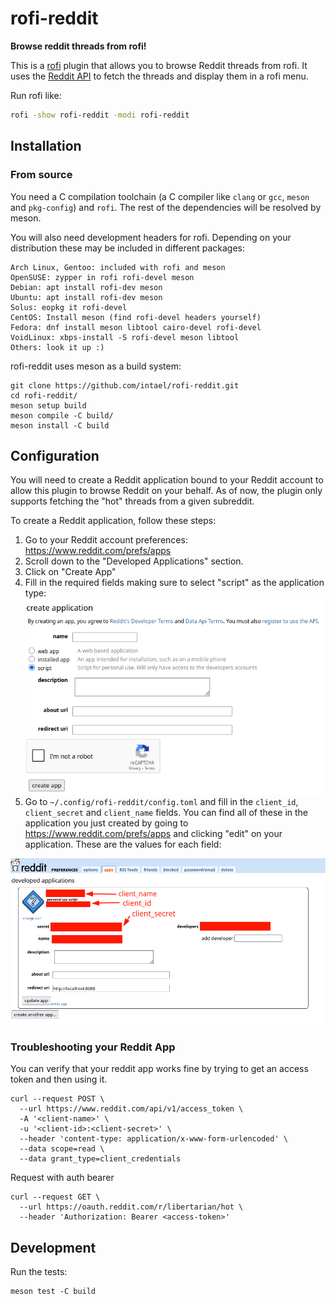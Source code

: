 # rofi-reddit 

**Browse reddit threads from rofi!**

This is a [rofi](github.com/DaveDavenport/rofi) plugin that allows you to browse Reddit threads from rofi. It uses the [Reddit API](https://www.reddit.com/dev/api/) to fetch the threads and display them in a rofi menu.

Run rofi like:

```bash
rofi -show rofi-reddit -modi rofi-reddit
```

## Installation 

### From source

You need a C compilation toolchain (a C compiler like `clang` or `gcc`, `meson` and `pkg-config`) and `rofi`. The rest of the dependencies will be resolved by meson.

You will also need development headers for rofi. Depending on your distribution these may be included in different packages:

    Arch Linux, Gentoo: included with rofi and meson
    OpenSUSE: zypper in rofi rofi-devel meson
    Debian: apt install rofi-dev meson
    Ubuntu: apt install rofi-dev meson
    Solus: eopkg it rofi-devel
    CentOS: Install meson (find rofi-devel headers yourself)
    Fedora: dnf install meson libtool cairo-devel rofi-devel
    VoidLinux: xbps-install -S rofi-devel meson libtool
    Others: look it up :)


rofi-reddit uses meson as a build system:

```shell
git clone https://github.com/intael/rofi-reddit.git
cd rofi-reddit/
meson setup build
meson compile -C build/
meson install -C build
```

## Configuration

You will need to create a Reddit application bound to your Reddit account to allow this plugin to browse Reddit on your behalf. As of now, the plugin only supports fetching the "hot" threads from a given subreddit.

To create a Reddit application, follow these steps:
1. Go to your Reddit account preferences: https://www.reddit.com/prefs/apps
2. Scroll down to the "Developed Applications" section.
3. Click on "Create App"
4. Fill in the required fields making sure to select "script" as the application type:
![reddit app creation page](./docs/create-reddit-app.png)
5. Go to `~/.config/rofi-reddit/config.toml` and fill in the `client_id`, `client_secret` and `client_name` fields. You can find all of these in the application you just created by going to https://www.reddit.com/prefs/apps and clicking "edit" on your application. These are the values for each field:

![reddit app details page](./docs/reddit-app-details.png)


### Troubleshooting your Reddit App

You can verify that your reddit app works fine by trying to get an access token and then using it.
```shell
curl --request POST \
  --url https://www.reddit.com/api/v1/access_token \
  -A '<client-name>' \
  -u '<client-id>:<client-secret>' \
  --header 'content-type: application/x-www-form-urlencoded' \
  --data scope=read \
  --data grant_type=client_credentials
```

Request with auth bearer
```shell
curl --request GET \
  --url https://oauth.reddit.com/r/libertarian/hot \
  --header 'Authorization: Bearer <access-token>'
```

## Development

Run the tests:
```shell
meson test -C build
```



